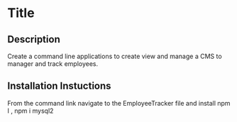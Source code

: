 # Title
## Description
Create a command line applications to create view and manage a CMS to manager and track employees.
## Installation Instuctions
From the command link navigate to the EmployeeTracker file and install npm I , npm i mysql2